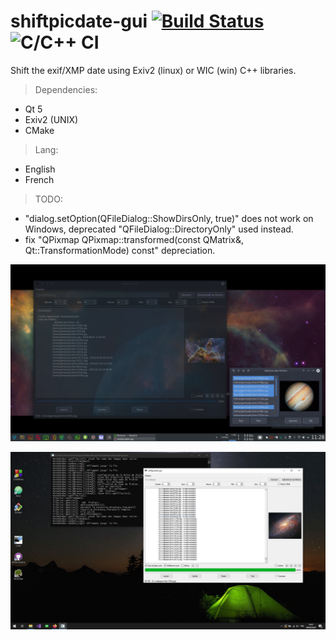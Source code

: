 # shiftpicdate-gui [![Build Status](https://cloud.drone.io/api/badges/a-lemonnier/shiftpicdate-gui/status.svg)](https://cloud.drone.io/a-lemonnier/shiftpicdate-gui) ![C/C++ CI](https://github.com/a-lemonnier/shiftpicdate-gui/workflows/C/C++%20CI/badge.svg)

Shift the exif/XMP date using Exiv2 (linux) or WIC (win) C++ libraries.


> Dependencies:
- Qt 5
- Exiv2 (UNIX)
- CMake

> Lang:
- English
- French

> TODO:
- "dialog.setOption(QFileDialog::ShowDirsOnly, true)" does not work on Windows, deprecated "QFileDialog::DirectoryOnly" used instead.
- fix "QPixmap QPixmap::transformed(const QMatrix&, Qt::TransformationMode) const" depreciation.

![shiftpicdate-gui](doc/shiftpicdate-gui.png)

![shiftpicdate-gui_win](doc/shiftpicdate-gui_win.png)

